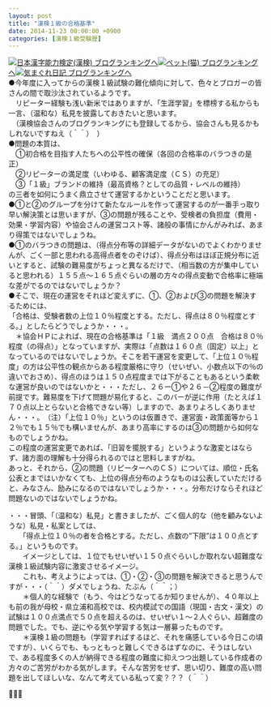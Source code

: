 ```yaml
---
layout: post
title: "漢検１級の合格基準"
date: 2014-11-23 00:00:00 +0900
categories: [漢検１級受験歴]
---
```


[![](/syuusyuu9701/assets/images/漢検１級の合格基準-br_c_3028_1.gif)](http://blog.with2.net/link.php?1659096:3028 "日本漢字能力検定(漢検) ブログランキングへ")[日本漢字能力検定(漢検) ブログランキングへ](http://blog.with2.net/link.php?1659096:3028)[![](/syuusyuu9701/assets/images/漢検１級の合格基準-br_c_1348_1.gif)](http://blog.with2.net/link.php?1659096:1348 "ペット(猫) ブログランキングへ")[ペット(猫) ブログランキングへ](http://blog.with2.net/link.php?1659096:1348)[![](/syuusyuu9701/assets/images/漢検１級の合格基準-br_c_9257_1.gif)](http://blog.with2.net/link.php?1659096:9257 "気まぐれ日記 ブログランキングへ")[気まぐれ日記 ブログランキングへ](http://blog.with2.net/link.php?1659096:9257)  
●今年度に入ってからの漢検１級試験の難化傾向に対して、色々とブロガーの皆さんの間で取沙汰されているようです。  
　リピーター経験も浅い新米ではありますが、「生涯学習」を標榜する私からも一言、（温和な）私見を披露しておきたいと思います。  
　（漢検協会さんのブログランキングにも登録してるから、協会さんも見るかもしれないですねえ（＾＾）　）  
●問題の本質は、  
　①初合格を目指す人たちへの公平性の確保（各回の合格率のバラつきの是正）  
　②リピーターの満足度（いわゆる、顧客満足度（ＣＳ）の充足）  
　③「１級」ブランドの維持（最高資格？としての品質・レベルの維持）  
の三者を如何にうまく鼎立させて運営するかということだと思います。  
●①と②のグループを分けて新たなルールを作って運営するのが一番手っ取り早い解決策とは思いますが、③の問題が残ることや、受検者の負担度（費用・効果・学習内容）や協会さんの運営コスト等、諸般の事情にかんがみれば、あまり得策ではないでしょうね。  
●①のバラつきの問題は、（得点分布等の詳細データがないのでよくわかりませんが、ごく一部と思われる高得点者をのぞけば）、得点分布はほぼ正規分布に近いとすると、試験の難易度がちょっと異なるだけで、（相当数の方が集中していると思われる）１５５点～１６５点ぐらいの層の方々の得点変動で合格率に極端な差がでるのではないでしょうか？  
●そこで、現在の運営をそれほど変えずに、①、②および③の問題を解決するためには、  
「合格は、受験者数の上位１０％程度とする。ただし、得点は８０％程度とする。」としたらどうでしょうか・・・。  
　＊協会ＨＰによれば、現在の合格基準は「１級　満点２００点　合格は８０％程度（の得点）」となっていますが、実際は「点数は１６０点（固定）以上」となっているのではないでしょうか。そこを若干運営を変更して、「上位１０％程度」の方は公平性の観点からある程度厳格に守り（せいぜい、小数点以下の％の違いでおさめ）、得点のほうは１５０点程度までは下がることもあるという柔軟な運営が良いのではないかと・・・ただし、２６ー①や２６－②程度の難度が前提です。難易度を下げて問題が易化すると、このバーが逆に作用（たとえば１７０点以上とらないと合格できない等）しますので、あまりよろしくありません・・・。　（注）「上位１０％」というのは仮置きで、運営面・政策面等から１２％でも１５％でも構いませんが、あまり高率にするのは③の問題から如何なものでしょうかね。  
この程度の運営変更であれば、「旧習を擺脱する」というような激変とはならず、諸方面の理解も十分得られるのではと思料しますがね。  
あっと、それから、②の問題（リピーターへのＣＳ）については、順位・氏名公表とまではいかなくても、上位の得点分布のようなものは公表していただけると、みなさん、励みになるのではないでしょうか・・・。分布だけならそれほど問題ないのではないでしょうかね。  
  
・・・冒頭、「（温和な）私見」と書きましたが、ごく個人的な（他を顧みないような）私見・私案としては、  
　　「得点上位１０％の者を合格とする。ただし、点数の”下限”は１００点とする。」というものです。  
　　イメージとしては、１位でもせいぜい１５０点ぐらいしか取れない超難度な漢検１級試験内容に激変させるイメージ。  
　　これも、考えようによっては、①・②・③の問題を解決できると思うんですが・・・（＾＾）ダメでしょうね、たぶん（＾＾；）  
　　＊個人的な経験で（もう、今はどうなってるか知りませんが）、４０年以上も前の我が母校・県立浦和高校では、校内模試での国語（現国・古文・漢文）の試験は１００点満点で５０点を超えるのは、せいぜい１～２人ぐらい、超難度の問題でした。でも、逆にやる気や学習する気は一層募ったものです。  
　　＊漢検１級の問題も（学習すればするほど、それを痛感している今日この頃ですが）、いくらでも、もっともっと難しくできるはずなのに、そうはしないで、ある程度多くの人が納得できる程度の難度に抑えつつ出題している作成者の方々のご苦労がわかる気がします。そんな苦労をせず、思い切り、難度の高い問題を出してほしいな、なんて考えている私って変？？？（＾＾）  
  
👋👋👋  
  
  
  
  